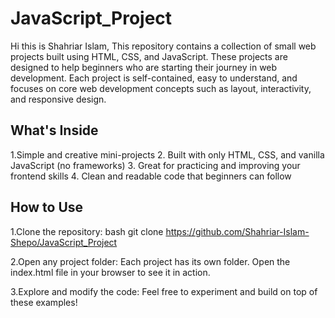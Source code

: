 # JavaScript_Project
Hi this is Shahriar Islam,
This repository contains a collection of small web projects built using HTML, CSS, and JavaScript. These projects are designed to help beginners who are starting their journey in web development.
Each project is self-contained, easy to understand, and focuses on core web development concepts such as layout, interactivity, and responsive design.

 ## What's Inside
 1.Simple and creative mini-projects
 2. Built with only HTML, CSS, and vanilla JavaScript (no frameworks)
 3. Great for practicing and improving your frontend skills
 4. Clean and readable code that beginners can follow

 ## How to Use
 1.Clone the repository: 
 bash
   git clone https://github.com/Shahriar-Islam-Shepo/JavaScript_Project

 
 2.Open any project folder:
   Each project has its own folder. Open the index.html file in your browser to see it in action.

 3.Explore and modify the code:
   Feel free to experiment and build on top of these examples!
